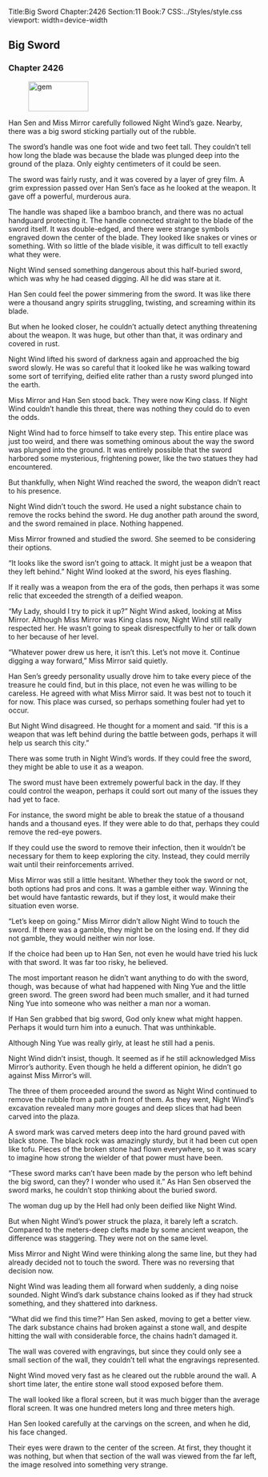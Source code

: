 Title:Big Sword 
Chapter:2426 
Section:11 
Book:7 
CSS:../Styles/style.css 
viewport: width=device-width
  
## Big Sword
### Chapter 2426
  
<figure>
	<img src="../Images/gem.gif" alt="gem" id="gem" width="120" height="60" />
</figure>
  

  
Han Sen and Miss Mirror carefully followed Night Wind’s gaze. Nearby, there was a big sword sticking partially out of the rubble.

The sword’s handle was one foot wide and two feet tall. They couldn’t tell how long the blade was because the blade was plunged deep into the ground of the plaza. Only eighty centimeters of it could be seen.

The sword was fairly rusty, and it was covered by a layer of grey film. A grim expression passed over Han Sen’s face as he looked at the weapon. It gave off a powerful, murderous aura.

The handle was shaped like a bamboo branch, and there was no actual handguard protecting it. The handle connected straight to the blade of the sword itself. It was double-edged, and there were strange symbols engraved down the center of the blade. They looked like snakes or vines or something. With so little of the blade visible, it was difficult to tell exactly what they were.

Night Wind sensed something dangerous about this half-buried sword, which was why he had ceased digging. All he did was stare at it.

Han Sen could feel the power simmering from the sword. It was like there were a thousand angry spirits struggling, twisting, and screaming within its blade.

But when he looked closer, he couldn’t actually detect anything threatening about the weapon. It was huge, but other than that, it was ordinary and covered in rust.

Night Wind lifted his sword of darkness again and approached the big sword slowly. He was so careful that it looked like he was walking toward some sort of terrifying, deified elite rather than a rusty sword plunged into the earth.

Miss Mirror and Han Sen stood back. They were now King class. If Night Wind couldn’t handle this threat, there was nothing they could do to even the odds.

Night Wind had to force himself to take every step. This entire place was just too weird, and there was something ominous about the way the sword was plunged into the ground. It was entirely possible that the sword harbored some mysterious, frightening power, like the two statues they had encountered.

But thankfully, when Night Wind reached the sword, the weapon didn’t react to his presence.

Night Wind didn’t touch the sword. He used a night substance chain to remove the rocks behind the sword. He dug another path around the sword, and the sword remained in place. Nothing happened.

Miss Mirror frowned and studied the sword. She seemed to be considering their options.

“It looks like the sword isn’t going to attack. It might just be a weapon that they left behind.” Night Wind looked at the sword, his eyes flashing.

If it really was a weapon from the era of the gods, then perhaps it was some relic that exceeded the strength of a deified weapon.

“My Lady, should I try to pick it up?” Night Wind asked, looking at Miss Mirror. Although Miss Mirror was King class now, Night Wind still really respected her. He wasn’t going to speak disrespectfully to her or talk down to her because of her level.

“Whatever power drew us here, it isn’t this. Let’s not move it. Continue digging a way forward,” Miss Mirror said quietly.

Han Sen’s greedy personality usually drove him to take every piece of the treasure he could find, but in this place, not even he was willing to be careless. He agreed with what Miss Mirror said. It was best not to touch it for now. This place was cursed, so perhaps something fouler had yet to occur.

But Night Wind disagreed. He thought for a moment and said. “If this is a weapon that was left behind during the battle between gods, perhaps it will help us search this city.”

There was some truth in Night Wind’s words. If they could free the sword, they might be able to use it as a weapon.

The sword must have been extremely powerful back in the day. If they could control the weapon, perhaps it could sort out many of the issues they had yet to face.

For instance, the sword might be able to break the statue of a thousand hands and a thousand eyes. If they were able to do that, perhaps they could remove the red-eye powers.

If they could use the sword to remove their infection, then it wouldn’t be necessary for them to keep exploring the city. Instead, they could merrily wait until their reinforcements arrived.

Miss Mirror was still a little hesitant. Whether they took the sword or not, both options had pros and cons. It was a gamble either way. Winning the bet would have fantastic rewards, but if they lost, it would make their situation even worse.

“Let’s keep on going.” Miss Mirror didn’t allow Night Wind to touch the sword. If there was a gamble, they might be on the losing end. If they did not gamble, they would neither win nor lose.

If the choice had been up to Han Sen, not even he would have tried his luck with that sword. It was far too risky, he believed.

The most important reason he didn’t want anything to do with the sword, though, was because of what had happened with Ning Yue and the little green sword. The green sword had been much smaller, and it had turned Ning Yue into someone who was neither a man nor a woman.

If Han Sen grabbed that big sword, God only knew what might happen. Perhaps it would turn him into a eunuch. That was unthinkable.

Although Ning Yue was really girly, at least he still had a penis.

Night Wind didn’t insist, though. It seemed as if he still acknowledged Miss Mirror’s authority. Even though he held a different opinion, he didn’t go against Miss Mirror’s will.

The three of them proceeded around the sword as Night Wind continued to remove the rubble from a path in front of them. As they went, Night Wind’s excavation revealed many more gouges and deep slices that had been carved into the plaza.

A sword mark was carved meters deep into the hard ground paved with black stone. The black rock was amazingly sturdy, but it had been cut open like tofu. Pieces of the broken stone had flown everywhere, so it was scary to imagine how strong the wielder of that power must have been.

“These sword marks can’t have been made by the person who left behind the big sword, can they? I wonder who used it.” As Han Sen observed the sword marks, he couldn’t stop thinking about the buried sword.

The woman dug up by the Hell had only been deified like Night Wind.

But when Night Wind’s power struck the plaza, it barely left a scratch. Compared to the meters-deep clefts made by some ancient weapon, the difference was staggering. They were not on the same level.

Miss Mirror and Night Wind were thinking along the same line, but they had already decided not to touch the sword. There was no reversing that decision now.

Night Wind was leading them all forward when suddenly, a ding noise sounded. Night Wind’s dark substance chains looked as if they had struck something, and they shattered into darkness.

“What did we find this time?” Han Sen asked, moving to get a better view. The dark substance chains had broken against a stone wall, and despite hitting the wall with considerable force, the chains hadn’t damaged it.

The wall was covered with engravings, but since they could only see a small section of the wall, they couldn’t tell what the engravings represented.

Night Wind moved very fast as he cleared out the rubble around the wall. A short time later, the entire stone wall stood exposed before them.

The wall looked like a floral screen, but it was much bigger than the average floral screen. It was one hundred meters long and three meters high.

Han Sen looked carefully at the carvings on the screen, and when he did, his face changed.

Their eyes were drawn to the center of the screen. At first, they thought it was nothing, but when that section of the wall was viewed from the far left, the image resolved into something very strange.